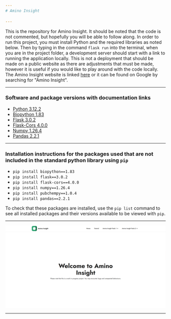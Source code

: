```yaml
---
# Amino Insight

---
```


This is the repository for Amino Insight. It should be noted that the code is not commented, but hopefully you will be able to follow along. In order to run this project, you must install Python and the required libraries as noted below. Then by typing in the command `flask run` into the terminal, when you are in the project folder, a development server should start with a link to running the application locally. This is not a deployment that should be made on a public website as there are adjustments that must be made, however it is useful if you would like to play around with the code locally. The Amino Insight website is linked [here](https://aminoinsight.com/) or it can be found on Google by searching for "Amino Insight".

---
### Software and package versions with documentation links
- [Python 3.12.2](https://www.python.org/downloads/release/python-3122/)
- [Biopython 1.83](https://biopython.org/docs/latest/api/Bio.html)
- [Flask 3.0.2](https://flask.palletsprojects.com/en/3.0.x/installation/)
- [Flask-Cors 4.0.0](https://pypi.org/project/Flask-Cors/)
- [Numpy 1.26.4](https://numpy.org/devdocs/release/1.26.4-notes.html)
- [Pandas 2.2.1](https://pandas.pydata.org/docs/)

---
### Installation instructions for the packages used that are not included in the standard python library using `pip`
- `pip install biopython==1.83`
- `pip install flask==3.0.2`
- `pip install flask-cors==4.0.0`
- `pip install numpy==1.26.4`
- `pip install pubchempy==1.0.4`
- `pip install pandas==2.2.1`

To check that these packages are installed, use the `pip list` command to see all installed packages and their versions available to be viewed with `pip`.

---
![](https://github.com/twilsoncode/Amino-Insight/blob/main/assets/amino_insight_home.png)

---
